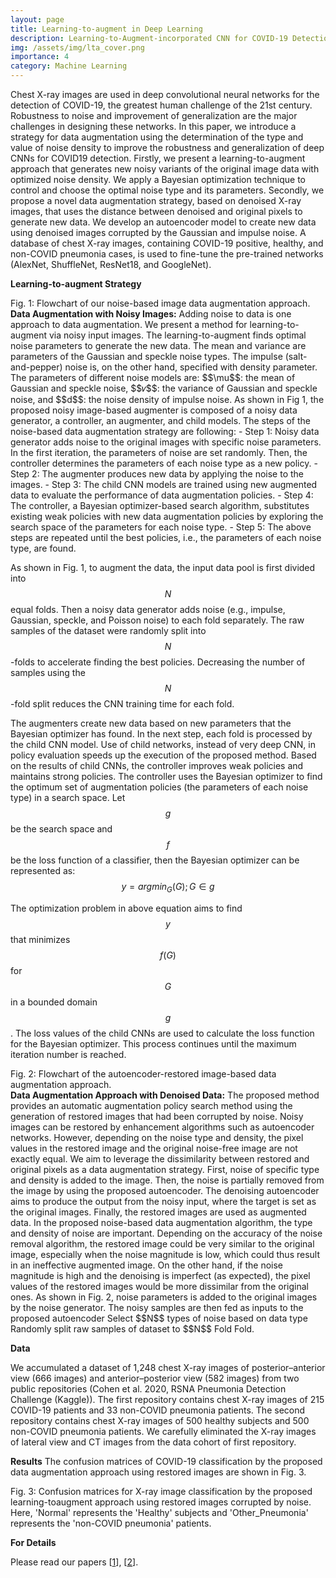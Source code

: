 ```yaml
---
layout: page
title: Learning-to-augment in Deep Learning
description: Learning-to-Augment-incorporated CNN for COVID-19 Detection in X-ray Images 
img: /assets/img/lta_cover.png
importance: 4
category: Machine Learning
---
```


Chest X-ray images are used in deep convolutional neural networks for the detection of COVID-19, the greatest human challenge of the 21st century. Robustness to noise and improvement of generalization are the major challenges in designing these networks. In this paper, we introduce a strategy for data augmentation using the determination of the type and value of noise density to improve the robustness and generalization of deep CNNs for COVID19 detection. Firstly, we present a learning-to-augment approach that generates new noisy variants of the original image data with optimized noise density. We apply a Bayesian optimization technique to control and choose the optimal noise type and its parameters. Secondly, we propose a novel data augmentation strategy, based on denoised X-ray images, that uses the distance between denoised and original pixels to generate new data. We develop an autoencoder model to create new data using denoised images corrupted by the Gaussian and impulse noise. A database of chest X-ray images, containing COVID-19 positive, healthy, and non-COVID pneumonia cases, is used to fine-tune the pre-trained networks (AlexNet, ShuffleNet, ResNet18, and GoogleNet). 

<strong>Learning-to-augment Strategy</strong>

<div class="row">
    <div class="col-sm mt-3 mt-md-0">
        <img class="img-fluid rounded z-depth-1" src="{{ '/assets/img/lta_process.png' | relative_url }}" alt="" title="example image"/>
    </div>
</div>
<div class="caption">
    Fig. 1: Flowchart of our noise-based image data augmentation approach.
</div>
<b>Data Augmentation with Noisy Images:</b> Adding noise to data is one approach to data augmentation. We present a method for learning-to-augment via noisy input images. The learning-to-augment finds optimal noise parameters to generate the new data. The mean and variance are parameters of the Gaussian and speckle noise types. The impulse (salt-and-pepper) noise is, on the other hand, specified with density parameter. The parameters of different noise models are: $$\mu$$: the mean of Gaussian and speckle noise, $$𝑣$$: the variance of Gaussian and speckle noise, and $$d$$: the noise density of impulse noise. As shown in Fig 1, the proposed noisy image-based augmenter is composed of a noisy data generator, a controller, an augmenter, and child models. The steps of the noise-based data augmentation strategy are following: 
- Step 1: Noisy data generator adds noise to the original images with specific noise parameters. In the first iteration, the parameters of noise are set randomly. Then, the controller determines the parameters of each noise type as a new policy.  
- Step 2: The augmenter produces new data by applying the noise to the images.  
- Step 3: The child CNN models are trained using new augmented data to evaluate the performance of data augmentation policies. 
- Step 4: The controller, a Bayesian optimizer-based search algorithm, substitutes existing weak policies with new data augmentation policies by exploring the search space of the parameters for each noise type. 
- Step 5: The above steps are repeated until the best policies, i.e., the parameters of each noise type, are found. 

As shown in Fig. 1, to augment the data, the input data pool is first divided into $$N$$ equal folds. Then a noisy data generator adds noise (e.g., impulse, Gaussian, speckle, and Poisson noise) to each fold separately. The raw samples of the dataset were randomly split into $$N$$-folds to accelerate finding the best policies. Decreasing the number of samples using the $$N$$-fold split reduces the CNN training time for each fold.  

The augmenters create new data based on new parameters that the Bayesian optimizer has found. In the next step, each fold is processed by the child CNN model. Use of child networks, instead of very deep CNN, in policy evaluation speeds up the execution of the proposed method. Based on the results of child CNNs, the controller improves weak policies and maintains strong policies. The controller uses the Bayesian optimizer to find the optimum set of augmentation policies (the parameters of each noise type) in a search space. Let $$g$$ be the search space and $$f$$ be the loss function of a classifier, then the Bayesian optimizer can be represented as:  
$$y = arg min_G(G); G\in g$$  

The optimization problem in above equation aims to find $$y$$ that minimizes $$f(G)$$ for $$G$$ in a bounded domain $$g$$. The loss values of the child CNNs are used to calculate the loss function for the Bayesian optimizer. This process continues until the maximum iteration number is reached. 

<div class="row">
    <div class="col-sm mt-3 mt-md-0">
        <img class="img-fluid rounded z-depth-1" src="{{ '/assets/img/ita_process_ae.png' | relative_url }}" alt="" title="example image"/>
    </div>
</div>
<div class="caption">
    Fig. 2: Flowchart of the autoencoder-restored image-based data augmentation approach.
</div>
<b>Data Augmentation Approach with Denoised Data:</b> The proposed method provides an automatic augmentation policy search method using the generation of restored images that had been corrupted by noise. Noisy images can be restored by enhancement algorithms such as autoencoder networks. However, depending on the noise type and density, the pixel values in the restored image and the original noise-free image are not exactly equal. We aim to leverage the dissimilarity between restored and original pixels as a data augmentation strategy. First, noise of specific type and density is added to the image. Then, the noise is partially removed from the image by using the proposed autoencoder. The denoising autoencoder aims to produce the output from the noisy input, where the target is set as the original images. Finally, the restored images are used as augmented data. In the proposed noise-based data augmentation algorithm, the type and density of noise are important. Depending on the accuracy of the noise removal algorithm, the restored image could be very similar to the original image, especially when the noise magnitude is low, which could thus result in an ineffective augmented image. On the other hand, if the noise magnitude is high and the denoising is imperfect (as expected), the pixel values of the restored images would be more dissimilar from the original ones. As shown in Fig. 2, noise parameters is added to the original images by the noise generator. The noisy samples are then fed as inputs to the proposed autoencoder Select $$N$$ types of noise based on data type Randomly split raw samples of dataset to $$N$$ Fold Fold. 

<strong>Data</strong>

We accumulated a dataset of 1,248 chest X-ray images of posterior–anterior view (666 images) and anterior–posterior view (582 images) from two public repositories (Cohen et al. 2020, RSNA Pneumonia Detection Challenge (Kaggle)). The first repository contains chest X-ray images of 215 COVID-19 patients and 33 non-COVID pneumonia patients. The second repository contains chest X-ray images of 500 healthy subjects and 500 non-COVID pneumonia patients. We carefully eliminated the X-ray images of lateral view and CT images from the data cohort of first repository. 

<strong>Results</strong>
The confusion matrices of COVID-19 classification by the proposed data augmentation approach using restored images are shown in Fig. 3. 

<div class="row">
    <div class="col-sm mt-3 mt-md-0">
        <img class="img-fluid rounded z-depth-1" src="{{ '/assets/img/ita_results.png' | relative_url }}" alt="" title="example image"/>
    </div>
</div>
<div class="caption">
    Fig. 3: Confusion matrices for X-ray image classification by the proposed learning-toaugment approach using restored images corrupted by noise. Here, 'Normal' represents the 'Healthy' subjects and 'Other_Pneumonia' represents the 'non-COVID pneumonia' patients.
</div>

<strong>For Details</strong>

Please read our papers [[1](https://www.sciencedirect.com/science/article/abs/pii/S0010482521004984)], [[2](https://www.sciencedirect.com/science/article/pii/S1877750322001466)].
